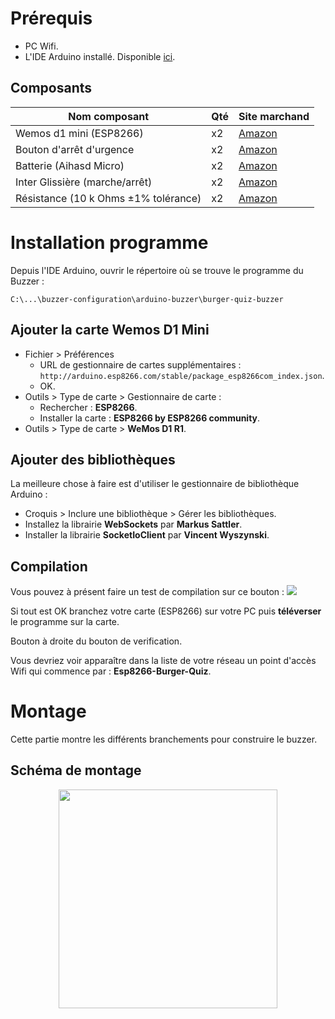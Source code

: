 # Prérequis

- PC Wifi.
- L'IDE Arduino installé. Disponible [ici](https://www.arduino.cc/en/main/software).

## Composants

Nom composant | Qté |Site marchand
------------ | ------------- | -------------
Wemos d1 mini (ESP8266) | x2 | [Amazon](https://www.amazon.fr/AZDelivery-D1-Mini-d%C3%A9veloppement-compatible/dp/B01N9RXGHY/ref=sr_1_1_sspa?adgrpid=57861652282&gclid=Cj0KCQjwrMHsBRCIARIsAFgSeI3_yetCynGbaTu8NuwP1s9mzjPOWMrfNx7S1xLCrdJi3kXZFt6DcDQaAnzOEALw_wcB&hvadid=275452725042&hvdev=c&hvlocphy=9055384&hvnetw=g&hvpos=1t1&hvqmt=b&hvrand=10982767443727339825&hvtargid=kwd-329468039204&hydadcr=27708_1756269&keywords=wemos+d1+mini&qid=1569765998&s=gateway&sr=8-1-spons&psc=1&spLa=ZW5jcnlwdGVkUXVhbGlmaWVyPUEzM0VFQzE3Qk1GU0szJmVuY3J5cHRlZElkPUEwMDg3NzUzMVRSR0pOMjZQV1pWRSZlbmNyeXB0ZWRBZElkPUEwMjkxNzg0MVZWUVg3UEsxWTA4MiZ3aWRnZXROYW1lPXNwX2F0ZiZhY3Rpb249Y2xpY2tSZWRpcmVjdCZkb05vdExvZ0NsaWNrPXRydWU=)
Bouton d'arrêt d'urgence | x2 | [Amazon](https://www.amazon.fr/durgence-Bouton-Poussoir-Interrupteur-Plastique/dp/B07JQ1MPM4/ref=sr_1_21_sspa?__mk_fr_FR=%C3%85M%C3%85%C5%BD%C3%95%C3%91&crid=15UB4FY2JWX7C&keywords=bouton+d%27arret+d%27urgence&qid=1569766112&s=gateway&sprefix=bouton+d%27ar%2Caps%2C204&sr=8-21-spons&psc=1&spLa=ZW5jcnlwdGVkUXVhbGlmaWVyPUEyQUZaMzBHWTdIVThHJmVuY3J5cHRlZElkPUEwOTA2NTg0UlhPRlBVS1VOTVRRJmVuY3J5cHRlZEFkSWQ9QTA3NzUwNjcyWjNENkdXNkZWRzNMJndpZGdldE5hbWU9c3BfbXRmJmFjdGlvbj1jbGlja1JlZGlyZWN0JmRvTm90TG9nQ2xpY2s9dHJ1ZQ==)
Batterie (Aihasd Micro) | x2 | [Amazon](https://www.amazon.fr/Aihasd-Lithium-Battery-Chargeur-Conseil/dp/B0191EVW0C)
Inter Glissière (marche/arrêt) | x2 | [Amazon](https://www.amazon.fr/TOOGOO-broches-Positions-commutateur-glissiere/dp/B00X3KCA0M)
Résistance (10 k Ohms ±1% tolérance) | x2 | [Amazon](https://www.amazon.fr/Assortiment-600-r%C3%A9sistance-30-Valeurs-diff%C3%A9rentes/dp/B01LYGIOW4/ref=sr_1_11?__mk_fr_FR=%C3%85M%C3%85%C5%BD%C3%95%C3%91&keywords=resistance+10k+ohms&qid=1569767647&s=gateway&sr=8-11)

# Installation programme

Depuis l'IDE Arduino, ouvrir le répertoire où se trouve le programme du Buzzer : 

```
C:\...\buzzer-configuration\arduino-buzzer\burger-quiz-buzzer
```

## Ajouter la carte Wemos D1 Mini

- Fichier > Préférences 
    - URL de gestionnaire de cartes supplémentaires : 
    ```http://arduino.esp8266.com/stable/package_esp8266com_index.json```.
    - OK.
- Outils > Type de carte > Gestionnaire de carte :
    - Rechercher : **ESP8266**.
    - Installer la carte : **ESP8266 by ESP8266 community**.
- Outils > Type de carte > **WeMos D1 R1**.

## Ajouter des bibliothèques

La meilleure chose à faire est d'utiliser le gestionnaire de bibliothèque Arduino :

- Croquis > Inclure une bibliothèque > Gérer les bibliothèques.
- Installez la librairie **WebSockets** par **Markus Sattler**.
- Installer la librairie **SocketIoClient** par **Vincent Wyszynski**.

## Compilation

Vous pouvez à présent faire un test de compilation sur ce bouton : 
<img src="https://user-images.githubusercontent.com/25900708/66480441-0076dc00-ea9f-11e9-907c-39362a1c46bb.PNG?sanitize=true"> 

Si tout est OK branchez votre carte (ESP8266) sur votre PC puis **téléverser** le programme sur la carte. 

Bouton à droite du bouton de verification.

Vous devriez voir apparaître dans la liste de votre réseau un point d'accès Wifi qui commence par : **Esp8266-Burger-Quiz**.

# Montage

Cette partie montre les différents branchements pour construire le buzzer.

## Schéma de montage

<p align="center">
<img src="https://user-images.githubusercontent.com/25900708/66477026-5fd0ee00-ea97-11e9-92b5-9326822ec213.PNG?sanitize=true" height="350"> 
</p>